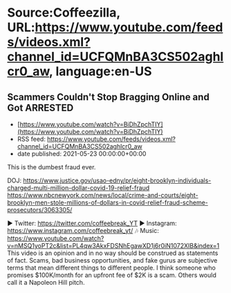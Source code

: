 # Source:Coffeezilla, URL:https://www.youtube.com/feeds/videos.xml?channel_id=UCFQMnBA3CS502aghlcr0_aw, language:en-US

## Scammers Couldn't Stop Bragging Online and Got ARRESTED
 - [https://www.youtube.com/watch?v=BiDhZpchTIY](https://www.youtube.com/watch?v=BiDhZpchTIY)
 - RSS feed: https://www.youtube.com/feeds/videos.xml?channel_id=UCFQMnBA3CS502aghlcr0_aw
 - date published: 2021-05-23 00:00:00+00:00

This is the dumbest fraud ever. 

DOJ: https://www.justice.gov/usao-edny/pr/eight-brooklyn-individuals-charged-multi-million-dollar-covid-19-relief-fraud
https://www.nbcnewyork.com/news/local/crime-and-courts/eight-brooklyn-men-stole-millions-of-dollars-in-covid-relief-fraud-scheme-prosecutors/3063305/

► Twitter: https://twitter.com/coffeebreak_YT
► Instagram: https://www.instagram.com/coffeebreak_yt/
🎶 Music: https://www.youtube.com/watch?v=nMSQ1yoPT2c&list=PL4qw3AkxFDSNhEgawXD1j6r0iN1072XIB&index=1
This video is an opinion and in no way should be construed as statements of fact. Scams, bad business opportunities, and fake gurus are subjective terms that mean different things to different people. I think someone who promises $100K/month for an upfront fee of $2K is a scam. Others would call it a Napoleon Hill pitch.

